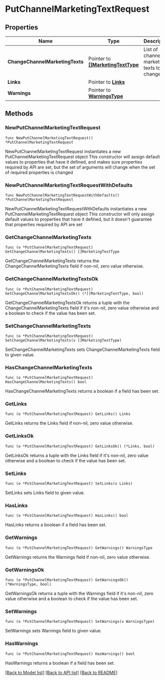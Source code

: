 # PutChannelMarketingTextRequest

## Properties

Name | Type | Description | Notes
------------ | ------------- | ------------- | -------------
**ChangeChannelMarketingTexts** | Pointer to [**[]MarketingTextType**](MarketingTextType.md) | List of channel marketing texts to be changed. | [optional] 
**Links** | Pointer to [**Links**](Links.md) |  | [optional] 
**Warnings** | Pointer to [**WarningsType**](WarningsType.md) |  | [optional] 

## Methods

### NewPutChannelMarketingTextRequest

`func NewPutChannelMarketingTextRequest() *PutChannelMarketingTextRequest`

NewPutChannelMarketingTextRequest instantiates a new PutChannelMarketingTextRequest object
This constructor will assign default values to properties that have it defined,
and makes sure properties required by API are set, but the set of arguments
will change when the set of required properties is changed

### NewPutChannelMarketingTextRequestWithDefaults

`func NewPutChannelMarketingTextRequestWithDefaults() *PutChannelMarketingTextRequest`

NewPutChannelMarketingTextRequestWithDefaults instantiates a new PutChannelMarketingTextRequest object
This constructor will only assign default values to properties that have it defined,
but it doesn't guarantee that properties required by API are set

### GetChangeChannelMarketingTexts

`func (o *PutChannelMarketingTextRequest) GetChangeChannelMarketingTexts() []MarketingTextType`

GetChangeChannelMarketingTexts returns the ChangeChannelMarketingTexts field if non-nil, zero value otherwise.

### GetChangeChannelMarketingTextsOk

`func (o *PutChannelMarketingTextRequest) GetChangeChannelMarketingTextsOk() (*[]MarketingTextType, bool)`

GetChangeChannelMarketingTextsOk returns a tuple with the ChangeChannelMarketingTexts field if it's non-nil, zero value otherwise
and a boolean to check if the value has been set.

### SetChangeChannelMarketingTexts

`func (o *PutChannelMarketingTextRequest) SetChangeChannelMarketingTexts(v []MarketingTextType)`

SetChangeChannelMarketingTexts sets ChangeChannelMarketingTexts field to given value.

### HasChangeChannelMarketingTexts

`func (o *PutChannelMarketingTextRequest) HasChangeChannelMarketingTexts() bool`

HasChangeChannelMarketingTexts returns a boolean if a field has been set.

### GetLinks

`func (o *PutChannelMarketingTextRequest) GetLinks() Links`

GetLinks returns the Links field if non-nil, zero value otherwise.

### GetLinksOk

`func (o *PutChannelMarketingTextRequest) GetLinksOk() (*Links, bool)`

GetLinksOk returns a tuple with the Links field if it's non-nil, zero value otherwise
and a boolean to check if the value has been set.

### SetLinks

`func (o *PutChannelMarketingTextRequest) SetLinks(v Links)`

SetLinks sets Links field to given value.

### HasLinks

`func (o *PutChannelMarketingTextRequest) HasLinks() bool`

HasLinks returns a boolean if a field has been set.

### GetWarnings

`func (o *PutChannelMarketingTextRequest) GetWarnings() WarningsType`

GetWarnings returns the Warnings field if non-nil, zero value otherwise.

### GetWarningsOk

`func (o *PutChannelMarketingTextRequest) GetWarningsOk() (*WarningsType, bool)`

GetWarningsOk returns a tuple with the Warnings field if it's non-nil, zero value otherwise
and a boolean to check if the value has been set.

### SetWarnings

`func (o *PutChannelMarketingTextRequest) SetWarnings(v WarningsType)`

SetWarnings sets Warnings field to given value.

### HasWarnings

`func (o *PutChannelMarketingTextRequest) HasWarnings() bool`

HasWarnings returns a boolean if a field has been set.


[[Back to Model list]](../README.md#documentation-for-models) [[Back to API list]](../README.md#documentation-for-api-endpoints) [[Back to README]](../README.md)


